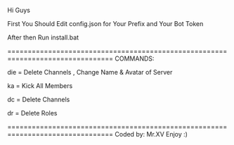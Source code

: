 Hi Guys

First You Should Edit config.json for Your Prefix and Your Bot Token

After then Run install.bat

================================================================================
COMMANDS:

die = Delete Channels , Change Name & Avatar of Server

ka = Kick All Members

dc = Delete Channels

dr = Delete Roles

================================================================================
Coded by: Mr.XV
Enjoy :)
